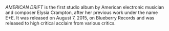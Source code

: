_AMERICAN DRIFT_ is the first studio album by American electronic musician and composer Elysia Crampton, after her previous work under the name E+E. It was released on August 7, 2015, on Blueberry Records and was released to high critical acclaim from various critics.
